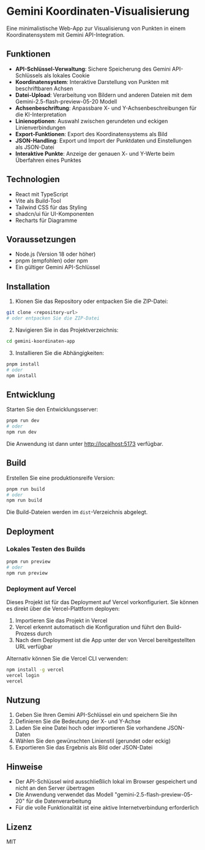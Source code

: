 # Gemini Koordinaten-Visualisierung

Eine minimalistische Web-App zur Visualisierung von Punkten in einem Koordinatensystem mit Gemini API-Integration.

## Funktionen

- **API-Schlüssel-Verwaltung**: Sichere Speicherung des Gemini API-Schlüssels als lokales Cookie
- **Koordinatensystem**: Interaktive Darstellung von Punkten mit beschriftbaren Achsen
- **Datei-Upload**: Verarbeitung von Bildern und anderen Dateien mit dem Gemini-2.5-flash-preview-05-20 Modell
- **Achsenbeschriftung**: Anpassbare X- und Y-Achsenbeschreibungen für die KI-Interpretation
- **Linienoptionen**: Auswahl zwischen gerundeten und eckigen Linienverbindungen
- **Export-Funktionen**: Export des Koordinatensystems als Bild
- **JSON-Handling**: Export und Import der Punktdaten und Einstellungen als JSON-Datei
- **Interaktive Punkte**: Anzeige der genauen X- und Y-Werte beim Überfahren eines Punktes

## Technologien

- React mit TypeScript
- Vite als Build-Tool
- Tailwind CSS für das Styling
- shadcn/ui für UI-Komponenten
- Recharts für Diagramme

## Voraussetzungen

- Node.js (Version 18 oder höher)
- pnpm (empfohlen) oder npm
- Ein gültiger Gemini API-Schlüssel

## Installation

1. Klonen Sie das Repository oder entpacken Sie die ZIP-Datei:

```bash
git clone <repository-url>
# oder entpacken Sie die ZIP-Datei
```

2. Navigieren Sie in das Projektverzeichnis:

```bash
cd gemini-koordinaten-app
```

3. Installieren Sie die Abhängigkeiten:

```bash
pnpm install
# oder
npm install
```

## Entwicklung

Starten Sie den Entwicklungsserver:

```bash
pnpm run dev
# oder
npm run dev
```

Die Anwendung ist dann unter [http://localhost:5173](http://localhost:5173) verfügbar.

## Build

Erstellen Sie eine produktionsreife Version:

```bash
pnpm run build
# oder
npm run build
```

Die Build-Dateien werden im `dist`-Verzeichnis abgelegt.

## Deployment

### Lokales Testen des Builds

```bash
pnpm run preview
# oder
npm run preview
```

### Deployment auf Vercel

Dieses Projekt ist für das Deployment auf Vercel vorkonfiguriert. Sie können es direkt über die Vercel-Plattform deployen:

1. Importieren Sie das Projekt in Vercel
2. Vercel erkennt automatisch die Konfiguration und führt den Build-Prozess durch
3. Nach dem Deployment ist die App unter der von Vercel bereitgestellten URL verfügbar

Alternativ können Sie die Vercel CLI verwenden:

```bash
npm install -g vercel
vercel login
vercel
```

## Nutzung

1. Geben Sie Ihren Gemini API-Schlüssel ein und speichern Sie ihn
2. Definieren Sie die Bedeutung der X- und Y-Achse
3. Laden Sie eine Datei hoch oder importieren Sie vorhandene JSON-Daten
4. Wählen Sie den gewünschten Linienstil (gerundet oder eckig)
5. Exportieren Sie das Ergebnis als Bild oder JSON-Datei

## Hinweise

- Der API-Schlüssel wird ausschließlich lokal im Browser gespeichert und nicht an den Server übertragen
- Die Anwendung verwendet das Modell "gemini-2.5-flash-preview-05-20" für die Datenverarbeitung
- Für die volle Funktionalität ist eine aktive Internetverbindung erforderlich

## Lizenz

MIT
